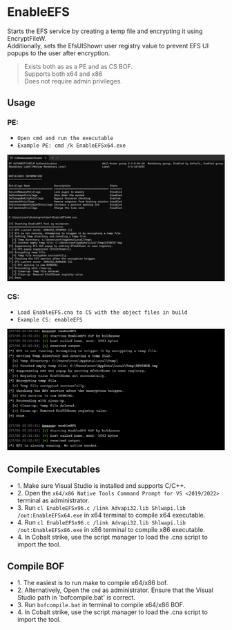 # EnableEFS
Starts the EFS service by creating a temp file and encrypting it using EncryptFileW.<br>
Additionally, sets the EfsUIShown user registry value to prevent EFS UI popups to the user after encryption.
	
> Exists both as as a PE and as CS BOF.<br>
> Supports both x64 and x86<br>
> Does not require admin privileges.

## Usage
### PE:
* `Open cmd and run the executable `
* `Example PE: cmd /k EnableEFSx64.exe`
<img src="img/pe.png" alt="PE Example" width="800"/>

### CS:
* `Load EnableEFS.cna to CS with the object files in build`
* `Example CS: enableEFS`
<img src="img/bof.png" alt="BOF Example" width="800"/>


## Compile Executables
- 1\. Make sure Visual Studio is installed and supports C/C++.
- 2\. Open the `x64/x86 Native Tools Command Prompt for VS <2019/2022>` terminal as administrator.
- 3\. Run `cl EnableEFSx96.c /link Advapi32.lib Shlwapi.lib /out:EnableEFSx64.exe` in x64 terminal to compile x64 executable. 
- 4\. Run `cl EnableEFSx96.c /link Advapi32.lib Shlwapi.lib /out:EnableEFSx86.exe` in x86 terminal to compile x86 executable.
- 4\. In Cobalt strike, use the script manager to load the .cna script to import the tool. 

## Compile BOF
- 1\. The easiest is to run make to compile x64/x86 bof.
- 2\. Alternatively, Open the `cmd` as administrator. Ensure that the Visual Studio path in 'bofcompile.bat' is correct.
- 3\. Run `bofcompile.bat` in terminal to compile x64/x86 BOF. 
- 4\. In Cobalt strike, use the script manager to load the .cna script to import the tool. 

